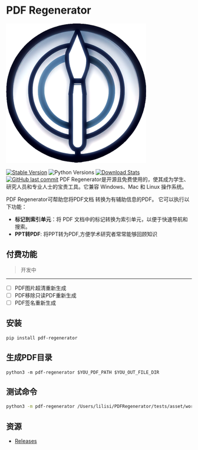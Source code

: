 # PDF Regenerator 

![pdf_regenerator_icon](./asset/pdf_regenerator.png)

[![Stable Version](https://img.shields.io/pypi/v/pdf-regenerator?label=stable)][PyPI Releases]
![Python Versions](https://img.shields.io/pypi/pyversions/pdf-regenerator)
[![Download Stats](https://img.shields.io/pypi/dm/pdf-regenerator)](https://pypistats.org/packages/pdf-regenerator)
[![GitHub last commit](https://img.shields.io/github/last-commit/Talbot3/PDFRegenerator)](PDFRegenerator)
PDF Regenerator是开源且免费使用的，使其成为学生、研究人员和专业人士的宝贵工具。它兼容 Windows、Mac 和 Linux 操作系统。 

PDF Regenerator可帮助您将PDF文档 转换为有辅助信息的PDF。
它可以执行以下功能：

- **标记到索引单元**：将 PDF 文档中的标记转换为索引单元，以便于快速导航和搜索。
- **PPT转PDF**: 将PPT转为PDF,方便学术研究者常常能够回顾知识

## 付费功能
> 开发中
___
- [ ] PDF图片超清重新生成
- [ ] PDF移除只读PDF重新生成
- [ ] PDF签名重新生成

## 安装

```
pip install pdf-regenerator
```

## 生成PDF目录

```
python3 -m pdf-regenerator $YOU_PDF_PATH $YOU_OUT_FILE_DIR
```

## 测试命令

```bash
python3 -m pdf-regenerator /Users/lilisi/PDFRegenerator/tests/asset/word2vec.pdf      
```

## 资源
* [Releases][PyPI Releases]

  [PyPI Releases]: https://pypi.org/project/pdf-regenerator/#history
  [PDFRegenerator]: https://github.com/Talbot3/PDFRegenerator